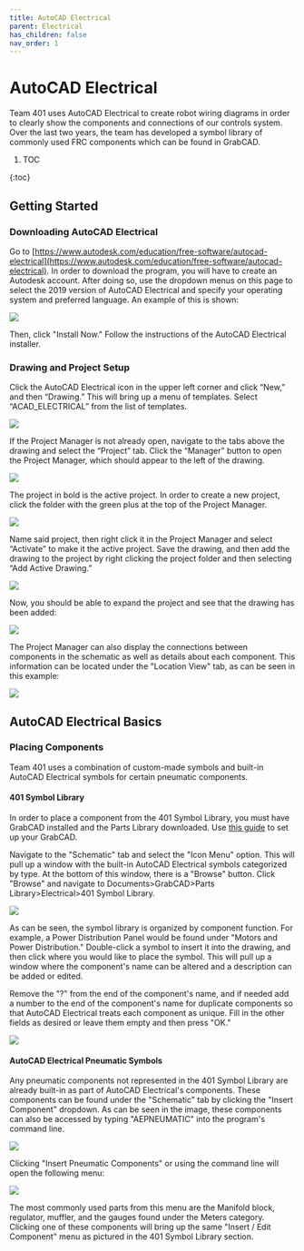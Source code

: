 ```yaml
---
title: AutoCAD Electrical
parent: Electrical
has_children: false
nav_order: 1
---
```


# AutoCAD Electrical

Team 401 uses AutoCAD Electrical to create robot wiring diagrams in order to clearly show the components and connections of our controls system. Over the last two years, the team has developed a symbol library of commonly used FRC components which can be found in GrabCAD.

1. TOC

{:toc}

## Getting Started

### Downloading AutoCAD Electrical

Go to [https://www.autodesk.com/education/free-software/autocad-electrical](https://www.autodesk.com/education/free-software/autocad-electrical). In order to download the program, you will have to create an Autodesk account. After doing so, use the dropdown menus on this page to select the 2019 version of AutoCAD Electrical and specify your operating system and preferred language. An example of this is shown:

![](../res/acadeDownload.png) 

Then, click "Install Now." Follow the instructions of the AutoCAD Electrical installer.

### Drawing and Project Setup

Click the AutoCAD Electrical icon in the upper left corner and click “New,” and then “Drawing.” This will bring up a menu of templates. Select “ACAD_ELECTRICAL” from the list of templates.

![](../res/acadeDrawing.png)

If the Project Manager is not already open, navigate to the tabs above the drawing and select the “Project” tab. Click the “Manager” button to open the Project Manager, which should appear to the left of the drawing.

![](../res/acadeManager.png)

The project in bold is the active project. In order to create a new project, click the folder with the green plus at the top of the Project Manager. 

![](../res/acadeNewProject.png)

Name said project, then right click it in the Project Manager and select “Activate” to make it the active project. Save the drawing, and then add the drawing to the project by right clicking the project folder and then selecting “Add Active Drawing.”

![](../res/acadeAddActive.png)

Now, you should be able to expand the project and see that the drawing has been added:

![](../res/acadeExpandedProject.PNG)

The Project Manager can also display the connections between components in the schematic as well as details about each component. This information can be located under the "Location View" tab, as can be seen in this example:

![](../res/acadeLocationView.PNG)

## AutoCAD Electrical Basics

### Placing Components

Team 401 uses a combination of custom-made symbols and built-in AutoCAD Electrical symbols for certain pneumatic components. 

#### 401 Symbol Library

In order to place a component from the 401 Symbol Library, you must have GrabCAD installed and the Parts Library downloaded. Use [this guide](GrabCAD.md) to set up your GrabCAD.

Navigate to the "Schematic" tab and select the "Icon Menu" option. This will pull up a window with the built-in AutoCAD Electrical symbols categorized by type. At the bottom of this window, there is a "Browse" button. Click "Browse" and navigate to Documents>GrabCAD>Parts Library>Electrical>401 Symbol Library.

![](../res/acadeSymbolLib.png)

As can be seen, the symbol library is organized by component function. For example, a Power Distribution Panel would be found under "Motors and Power Distribution." Double-click a symbol to insert it into the drawing, and then click where you would like to place the symbol. This will pull up a window where the component's name can be altered and a description can be added or edited. 

Remove the "?" from the end of the component's name, and if needed add a number to the end of the component's name for duplicate components so that AutoCAD Electrical treats each component as unique. Fill in the other fields as desired or leave them empty and then press "OK."

![](../res/acadeInsertComponent.PNG)

#### AutoCAD Electrical Pneumatic Symbols

Any pneumatic components not represented in the 401 Symbol Library are already built-in as part of AutoCAD Electrical's components. These components can be found under the "Schematic" tab by clicking the "Insert Component" dropdown. As can be seen in the image, these components can also be accessed by typing "AEPNEUMATIC" into the program's command line.

![](../res/acadePneumatic.PNG)

Clicking "Insert Pneumatic Components" or using the command line will open the following menu:

![](../res/acadePneumInsert.PNG)

The most commonly used parts from this menu are the Manifold block, regulator, muffler, and the gauges found under the Meters category. Clicking one of these components will bring up the same "Insert / Edit Component" menu as pictured in the 401 Symbol Library section.

